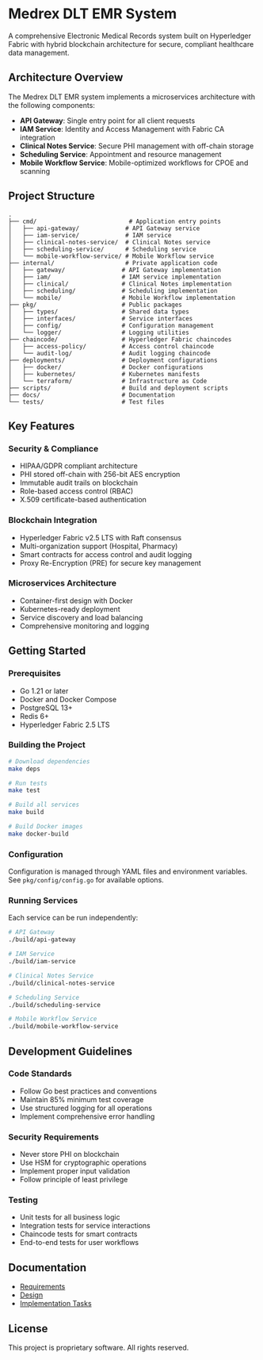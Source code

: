 # Medrex DLT EMR System

A comprehensive Electronic Medical Records system built on Hyperledger Fabric with hybrid blockchain architecture for secure, compliant healthcare data management.

## Architecture Overview

The Medrex DLT EMR system implements a microservices architecture with the following components:

- **API Gateway**: Single entry point for all client requests
- **IAM Service**: Identity and Access Management with Fabric CA integration
- **Clinical Notes Service**: Secure PHI management with off-chain storage
- **Scheduling Service**: Appointment and resource management
- **Mobile Workflow Service**: Mobile-optimized workflows for CPOE and scanning

## Project Structure

```
.
├── cmd/                          # Application entry points
│   ├── api-gateway/             # API Gateway service
│   ├── iam-service/             # IAM service
│   ├── clinical-notes-service/  # Clinical Notes service
│   ├── scheduling-service/      # Scheduling service
│   └── mobile-workflow-service/ # Mobile Workflow service
├── internal/                    # Private application code
│   ├── gateway/                # API Gateway implementation
│   ├── iam/                    # IAM service implementation
│   ├── clinical/               # Clinical Notes implementation
│   ├── scheduling/             # Scheduling implementation
│   └── mobile/                 # Mobile Workflow implementation
├── pkg/                        # Public packages
│   ├── types/                  # Shared data types
│   ├── interfaces/             # Service interfaces
│   ├── config/                 # Configuration management
│   └── logger/                 # Logging utilities
├── chaincode/                  # Hyperledger Fabric chaincodes
│   ├── access-policy/          # Access control chaincode
│   └── audit-log/              # Audit logging chaincode
├── deployments/                # Deployment configurations
│   ├── docker/                 # Docker configurations
│   ├── kubernetes/             # Kubernetes manifests
│   └── terraform/              # Infrastructure as Code
├── scripts/                    # Build and deployment scripts
├── docs/                       # Documentation
└── tests/                      # Test files
```

## Key Features

### Security & Compliance
- HIPAA/GDPR compliant architecture
- PHI stored off-chain with 256-bit AES encryption
- Immutable audit trails on blockchain
- Role-based access control (RBAC)
- X.509 certificate-based authentication

### Blockchain Integration
- Hyperledger Fabric v2.5 LTS with Raft consensus
- Multi-organization support (Hospital, Pharmacy)
- Smart contracts for access control and audit logging
- Proxy Re-Encryption (PRE) for secure key management

### Microservices Architecture
- Container-first design with Docker
- Kubernetes-ready deployment
- Service discovery and load balancing
- Comprehensive monitoring and logging

## Getting Started

### Prerequisites

- Go 1.21 or later
- Docker and Docker Compose
- PostgreSQL 13+
- Redis 6+
- Hyperledger Fabric 2.5 LTS

### Building the Project

```bash
# Download dependencies
make deps

# Run tests
make test

# Build all services
make build

# Build Docker images
make docker-build
```

### Configuration

Configuration is managed through YAML files and environment variables. See `pkg/config/config.go` for available options.

### Running Services

Each service can be run independently:

```bash
# API Gateway
./build/api-gateway

# IAM Service
./build/iam-service

# Clinical Notes Service
./build/clinical-notes-service

# Scheduling Service
./build/scheduling-service

# Mobile Workflow Service
./build/mobile-workflow-service
```

## Development Guidelines

### Code Standards
- Follow Go best practices and conventions
- Maintain 85% minimum test coverage
- Use structured logging for all operations
- Implement comprehensive error handling

### Security Requirements
- Never store PHI on blockchain
- Use HSM for cryptographic operations
- Implement proper input validation
- Follow principle of least privilege

### Testing
- Unit tests for all business logic
- Integration tests for service interactions
- Chaincode tests for smart contracts
- End-to-end tests for user workflows

## Documentation

- [Requirements](/.kiro/specs/medrex-dlt-emr/requirements.md)
- [Design](/.kiro/specs/medrex-dlt-emr/design.md)
- [Implementation Tasks](/.kiro/specs/medrex-dlt-emr/tasks.md)

## License

This project is proprietary software. All rights reserved.